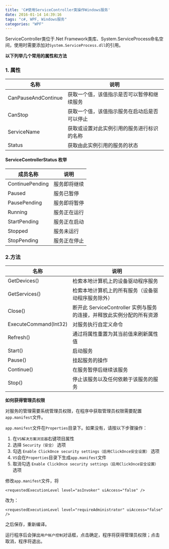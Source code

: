 ```yaml
---
title: 'C#使用ServiceController类操作Windows服务'
date: 2016-01-14 14:39:16
tags: "c#, WPF, Windows服务"
categories: "WPF"
---
```


ServiceController类位于.Net Framework类库、System.ServiceProcess命名空间，使用时需要添加对`System.ServiceProcess.dll`的引用。

**以下列举几个常用的属性和方法**

### 1. 属性

名称|说明
---|---
CanPauseAndContinue|获取一个值，该值指示是否可以暂停和继续服务
CanStop|获取一个值，该值指示服务在启动后是否可以停止
ServiceName|获取或设置对此实例引用的服务进行标识的名称
Status|获取由此实例引用的服务的状态

#### ServiceControllerStatus 枚举

成员名称|说明
---|---
ContinuePending|服务即将继续
Paused|服务已暂停
PausePending|服务即将暂停
Running|服务正在运行
StartPending|服务正在启动
Stopped|服务未运行
StopPending|服务正在停止


### 2.方法

名称|说明
---|---
GetDevices()|检索本地计算机上的设备驱动程序服务
GetServices()|检索本地计算机上的所有服务（设备驱动程序服务除外）
Close()|断开此 ServiceController 实例与服务的连接，并释放此实例分配的所有资源
ExecuteCommand(Int32)|对服务执行自定义命令
Refresh()|通过将属性重置为其当前值来刷新属性值
Start()|启动服务
Pause()|挂起服务的操作
Continue()|在服务暂停后继续该服务
Stop()|停止该服务以及任何依赖于该服务的服务

**如何获得管理员权限**

对服务的管理需要系统管理员权限，在程序中获取管理员权限需要配置`app.manifest`文件。

`app.manifest`文件在`Properties`目录下。如果没有，请按以下步骤操作：

1. 在`VS解决方案浏览器`右键项目属性
2. 选择 `Security（安全）` 选项
3. 勾选 `Enable ClickOnce security settings（启用ClickOnce安全设置）` 选项
4. `VS`会在`Properties`目录下生成`app.manifest`文件
5. 取消勾选 `Enable ClickOnce security settings（启用ClickOnce安全设置）` 选项

修改`app.manifest`文件，将

    <requestedExecutionLevel level="asInvoker" uiAccess="false" />

改为：

    <requestedExecutionLevel level="requireAdministrator" uiAccess="false" />

之后保存，重新编译。

运行程序后会弹出`用户帐户控制`对话框，点击确定，程序将获得管理员权限；点击取消，程序将退出。
